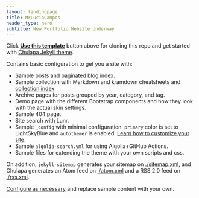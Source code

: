 ```yaml
---
layout: landingpage
title: MrLucioCampos
header_type: hero
subtitle: New Portfolio Website Underway
---
```


Click [**Use this template**](https://github.com/dieghernan/chulapa-101/generate) button above for cloning this repo and get started with [Chulapa Jekyll theme](https://github.com/dieghernan/chulapa).

Contains basic configuration to get you a site with:

- Sample posts and [paginated blog index](./blog/).
- Sample collection with Markdown and kramdown cheatsheets and [collection index](./cheatsheets).
- Archive pages for posts grouped by year, category, and tag.
- Demo page with the different Bootstrap components and how they look with the actual skin settings.
- Sample 404 page.
- Site search with Lunr.
- Sample `_config` with minimal configuration. `primary` color is set to <span class="text-primary">LightSkyBlue</span> and `autothemer` is enabled. [Learn how to customize your site](https://dieghernan.github.io/chulapa/docs/03-theming).
- Sample `algolia-search.yml` for using Algolia+GitHub Actions.
- Sample files for extending the theme with your own scripts and css.

On addition, `jekyll-sitemap` generates your sitemap on [./sitemap.xml](./sitemap.xml), and Chulapa generates an Atom feed on [./atom.xml](./atom.xml) and a RSS 2.0 feed on [./rss.xml](./rss.xml).

[Configure as necessary](https://dieghernan.github.io/chulapa/docs/02-config) and replace sample content with your own.

